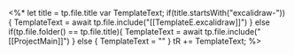 <%*
let title = tp.file.title
var TemplateText;
if(title.startsWith("excalidraw-")) { 
	TemplateText = await tp.file.include("[[TemplateE.excalidraw]]")
} else if(tp.file.folder() == tp.file.title){
	TemplateText = await tp.file.include("[[ProjectMain]]")
} else {
	TemplateText = "" 
}
tR += TemplateText;
%>